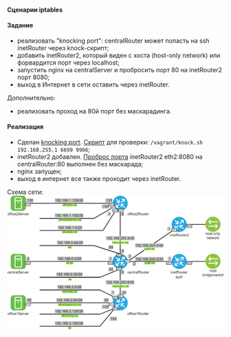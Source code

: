 #### Сценарии iptables

#### Задание

 - реализовать "knocking port": centralRouter может попасть на ssh inetRouter через knock-скрипт;
 - добавить inetRouter2, который виден с хоста (host-only network) или форвардится порт через localhost;
 - запустить nginx на centralServer и пробросить порт 80 на inetRouter2 порт 8080;
 - выход в Интернет в сети оставить через inetRouter.

Дополнительно:
 - реализовать проход на 80й порт без маскарадинга.

#### Реализация

 - Сделан [knocking port](Vagrantfile#L118-L144). [Скрипт](knock.sh) для проверки: ```/vagrant/knock.sh 192.168.255.1 6699 9966```;
 - inetRouter2 добавлен. [Проброс порта](Vagrantfile#L155-L158) inetRouter2 eth2:8080 на centralRouter:80 выполнен без маскарада;
 - nginx запущен;
 - выход в интернет все также проходит через inetRouter.

Схема сети:
![](lab17.png)
